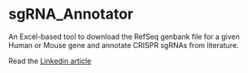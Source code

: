 # sgRNA_Annotator
An Excel-based tool to download the RefSeq genbank file for a given Human or Mouse gene and annotate CRISPR sgRNAs from literature. 

Read the [Linkedin article](https://www.linkedin.com/pulse/sgrna-annotator-excel-based-tool-pick-crispr-sgrnas-amir)
